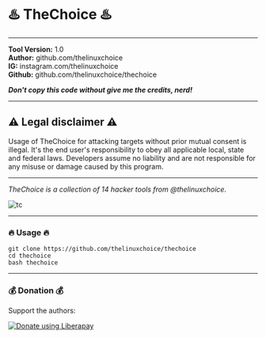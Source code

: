 # :hotsprings: TheChoice :hotsprings: 

------------------------------------------------------------------------

**Tool Version:** 1.0 <br>
**Author:** github.com/thelinuxchoice <br>
**IG:** instagram.com/thelinuxchoice <br>
**Github:** github.com/thelinuxchoice/thechoice <br>

***Don't copy this code without give me the credits, nerd!***

------------------------------------------------------------------------

## :warning: Legal disclaimer :warning:
Usage of TheChoice for attacking targets without prior mutual consent is illegal. It's the end user's responsibility to obey all applicable local, state and federal laws. Developers assume no liability and are not responsible for any misuse or damage caused by this program.

------------------------------------------------------------------------

*TheChoice is a collection of 14 hacker tools from @thelinuxchoice.*

![tc](https://user-images.githubusercontent.com/34893261/42694546-321b7656-8689-11e8-866b-46fa78d5e923.png)

------------------------------------------------------------------------

### :fire: Usage :fire:
```
git clone https://github.com/thelinuxchoice/thechoice
cd thechoice
bash thechoice
```

------------------------------------------------------------------------

### :moneybag: Donation :moneybag:
Support the authors:

<noscript><a href="https://liberapay.com/thelinuxchoice/donate"><img alt="Donate using Liberapay" src="https://liberapay.com/assets/widgets/donate.svg"></a></noscript>
